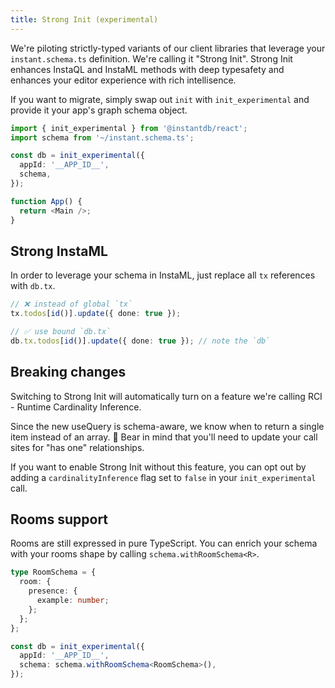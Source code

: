 ```yaml
---
title: Strong Init (experimental)
---
```


We're piloting strictly-typed variants of our client libraries that leverage your `instant.schema.ts` definition. We're calling it "Strong Init". Strong Init enhances InstaQL and InstaML methods with deep typesafety and enhances your editor experience with rich intellisence.

If you want to migrate, simply swap out `init` with `init_experimental` and provide it your app's graph schema object.

```ts
import { init_experimental } from '@instantdb/react';
import schema from '~/instant.schema.ts';

const db = init_experimental({
  appId: '__APP_ID__',
  schema,
});

function App() {
  return <Main />;
}
```

## Strong InstaML

In order to leverage your schema in InstaML, just replace all `tx` references with `db.tx`.

```ts
// ❌ instead of global `tx`
tx.todos[id()].update({ done: true });

// ✅ use bound `db.tx`
db.tx.todos[id()].update({ done: true }); // note the `db`
```

## Breaking changes

Switching to Strong Init will automatically turn on a feature we're calling RCI - Runtime Cardinality Inference.

Since the new useQuery is schema-aware, we know when to return a single item instead of an array. 🎉 Bear in mind that you'll need to update your call sites for "has one" relationships.

If you want to enable Strong Init without this feature, you can opt out by adding a `cardinalityInference` flag set to `false` in your `init_experimental` call.

## Rooms support

Rooms are still expressed in pure TypeScript. You can enrich your schema with your rooms shape by calling `schema.withRoomSchema<R>`.

```ts
type RoomSchema = {
  room: {
    presence: {
      example: number;
    };
  };
};

const db = init_experimental({
  appId: '__APP_ID__',
  schema: schema.withRoomSchema<RoomSchema>(),
});
```
